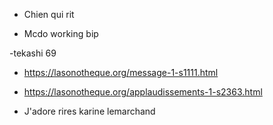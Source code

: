 - Chien qui rit

- Mcdo working bip

-tekashi 69

- https://lasonotheque.org/message-1-s1111.html

- https://lasonotheque.org/applaudissements-1-s2363.html

- J'adore rires karine lemarchand
